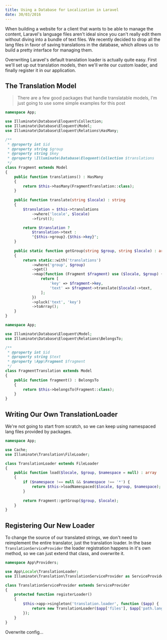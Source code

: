 ```yaml
---
title: Using a Database for Localization in Laravel
date: 30/03/2016
---
```


When building a website for a client that wants to be able to manage the content, Laravel's language files aren't ideal since you can't really edit them without diving into a bundle of text files. We recently decided to drop all the lang files in favor of saving translations in the database, which allows us to build a pretty interface for managing them.

Overwriting Laravel's default translation loader is actually quite easy. First we'll set up out translation models, then we'll write our custom loader, and finally register it in our application.

## The Translation Model

> There are a few good packages that handle translatable models, I'm just going to use some simple examples for this post

```php
namespace App;

use Illuminate\Database\Eloquent\Collection;
use Illuminate\Database\Eloquent\Model;
use Illuminate\Database\Eloquent\Relations\HasMany;

/**
 * @property int $id
 * @property string $group
 * @property string $key
 * @property \Illuminate\Database\Eloquent\Collection $translations
 */
class Fragment extends Model
{
    public function translations() : HasMany
    {
        return $this->hasMany(FragmentTranslation::class);
    }
    
    public function translate(string $locale) : string
    {
        $translation = $this->translations
            ->where('locale', $locale)
            ->first();

        return $translation ? 
            $translation->text : 
            "{$this->group}.{$this->key}";
    }
    
    public static function getGroup(string $group, string $locale) : array
    {
        return static::with('translations')
            ->where('group', $group)
            ->get()
            ->map(function (Fragment $fragment) use ($locale, $group) {
                return [
                    'key' => $fragment->key,
                    'text' => $fragment->translate($locale)->text,
                ];
            })
            ->pluck('text', 'key')
            ->toArray();
    }
}
```

```php
namespace App;

use Illuminate\Database\Eloquent\Model;
use Illuminate\Database\Eloquent\Relations\BelongsTo;

/**
 * @property int $id
 * @property string $text
 * @property \App\Fragment $fragment
 */
class FragmentTranslation extends Model
{
    public function fragment() : BelongsTo
    {
        return $this->belongsTo(Fragment::class);
    }
}
```

## Writing Our Own TranslationLoader

We're not going to start from scratch, so we can keep using namespaced lang files provided by packages.

```php
namespace App;

use Cache;
use Illuminate\Translation\FileLoader;

class TranslationLoader extends FileLoader
{
    public function load($locale, $group, $namespace = null) : array
    {
        if ($namespace !== null && $namespace !== '*') {
            return $this->loadNamespaced($locale, $group, $namespace);
        }
        
        return Fragment::getGroup($group, $locale);
    }
}
```

## Registering Our New Loader

To change the source of our translated strings, we don't need to reimplement the entire translator, just the translation loader. In the base `TranslationServiceProvider` the loader registration happens in it's own method, so we can just extend that class, and overwrite it.

```php
namespace App\Providers;

use App\Locale\TranslationLoader;
use Illuminate\Translation\TranslationServiceProvider as ServiceProvider;

class TranslationServiceProvider extends ServiceProvider
{
    protected function registerLoader()
    {
        $this->app->singleton('translation.loader', function ($app) {
            return new TranslationLoader($app['files'], $app['path.lang']);
        });
    }
}
```

Overwrite config...
